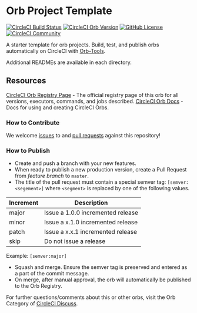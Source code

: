 # Orb Project Template 

[![CircleCI Build Status](https://circleci.com/gh/Checkmarx/kics-orb.svg?style=shield "CircleCI Build Status")](https://circleci.com/gh/Checkmarx/kics-orb) [![CircleCI Orb Version](https://img.shields.io/badge/endpoint.svg?url=https://badges.circleci.io/orb/checkmarx-kics/kics-scan)](https://circleci.com/orbs/registry/orb/checkmarx-kics/kics-scan) [![GitHub License](https://img.shields.io/badge/license-MIT-lightgrey.svg)](https://raw.githubusercontent.com/Checkmarx/kics-orb/master/LICENSE) [![CircleCI Community](https://img.shields.io/badge/community-CircleCI%20Discuss-343434.svg)](https://discuss.circleci.com/c/ecosystem/orbs)



A starter template for orb projects. Build, test, and publish orbs automatically on CircleCI with [Orb-Tools](https://circleci.com/orbs/registry/orb/circleci/orb-tools).

Additional READMEs are available in each directory.



## Resources

[CircleCI Orb Registry Page](https://circleci.com/orbs/registry/orb/checkmarx-kics/kics-orb) - The official registry page of this orb for all versions, executors, commands, and jobs described.
[CircleCI Orb Docs](https://circleci.com/docs/2.0/orb-intro/#section=configuration) - Docs for using and creating CircleCI Orbs.

### How to Contribute

We welcome [issues](https://github.com/Checkmarx/kics-orb/issues) to and [pull requests](https://github.com/Checkmarx/kics-orb/pulls) against this repository!

### How to Publish
* Create and push a branch with your new features.
* When ready to publish a new production version, create a Pull Request from _feature branch_ to `master`.
* The title of the pull request must contain a special semver tag: `[semver:<segement>]` where `<segment>` is replaced by one of the following values.

| Increment | Description|
| ----------| -----------|
| major     | Issue a 1.0.0 incremented release|
| minor     | Issue a x.1.0 incremented release|
| patch     | Issue a x.x.1 incremented release|
| skip      | Do not issue a release|

Example: `[semver:major]`

* Squash and merge. Ensure the semver tag is preserved and entered as a part of the commit message.
* On merge, after manual approval, the orb will automatically be published to the Orb Registry.


For further questions/comments about this or other orbs, visit the Orb Category of [CircleCI Discuss](https://discuss.circleci.com/c/orbs).

